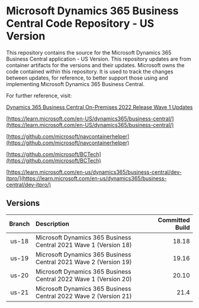 # Microsoft Dynamics 365 Business Central Code Repository - US Version 

This repository contains the source for the Microsoft Dynamics 365 Business Central application - US Version. This repository updates are from container artifacts for the versions and their updates. Microsoft owns the code contained within this repository. It is used to track the changes between updates, for reference, to better support those using and implementing Microsoft Dynamics 365 Business Central.

For further reference, visit: 

[Dynamics 365 Business Central On-Premises 2022 Release Wave 1 Updates](https://learn.microsoft.com/en-us/dynamics365/business-central/dev-itpro/deployment/update-versions-20)

[https://learn.microsoft.com/en-US/dynamics365/business-central/](https://learn.microsoft.com/en-US/dynamics365/business-central/)

[https://github.com/microsoft/navcontainerhelper](https://github.com/microsoft/navcontainerhelper)

[https://github.com/microsoft/BCTech](https://github.com/microsoft/BCTech)

[https://learn.microsoft.com/en-us/dynamics365/business-central/dev-itpro/](https://learn.microsoft.com/en-us/dynamics365/business-central/dev-itpro/)

## Versions

| **Branch**   | **Description**  | Committed Build |
|    :----:    | :---             | ---:  |
| us-18 | Microsoft Dynamics 365 Business Central 2021 Wave 1 (Version 18) | 18.18|
| us-19 | Microsoft Dynamics 365 Business Central 2021 Wave 2 (Version 19) | 19.16|
| us-20 | Microsoft Dynamics 365 Business Central 2022 Wave 1 (Version 20) | 20.10 |
| us-21 | Microsoft Dynamics 365 Business Central 2022 Wave 2 (Version 21) | 21.4 |
